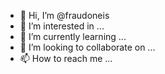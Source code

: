 
- 👋 Hi, I’m @fraudoneis
- 👀 I’m interested in ...
- 🌱 I’m currently learning ...
- 💞️ I’m looking to collaborate on ...
- 📫 How to reach me ...

<!---
fraudoneis/fraudoneis is a ✨ special ✨ repository because its `README.md` (this file) appears on your GitHub profile.
You can click the Preview link to take a look at your changes.
--->
